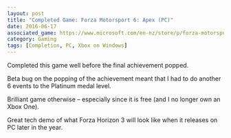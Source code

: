 ```yaml
---
layout: post
title: "Completed Game: Forza Motorsport 6: Apex (PC)"
date: 2016-06-17
associated_game: https://www.microsoft.com/en-nz/store/p/forza-motorsport-6-apex/9nblggh3shm7
category: Gaming
tags: [Completion, PC, Xbox on Windows]
---
```


Completed this game well before the final achievement popped.

Beta bug on the popping of the achievement meant that I had to do another 6 events to the Platinum medal level.

Brilliant game otherwise – especially since it is free (and I no longer own an Xbox One).

Great tech demo of what Forza Horizon 3 will look like when it releases on PC later in the year.